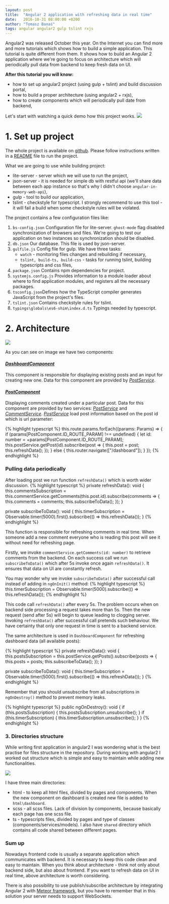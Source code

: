```yaml
---
layout: post
title:  "Angular 2 application with refreshing data in real time"
date:   2016-10-31 08:00:00 +0200
author: "Tomasz Banaś"
tags: angular angular2 gulp tslint rxjs
---
```


Angular2 was released October this year. On the Internet you can find more and more tutorials which shows how to build a simple application. This tutorial is quite different from them. It shows how to build an Angular 2 application where we're going to focus on architecture which will periodically pull data from backend to keep fresh data on UI.

__After this tutorial you will know:__

* how to set up angular2 project (using gulp + tslint) and build discussion portal,
* how to build a proper architecture (using angular2 + rxjs),
* how to create components which will periodically pull date from backend,

Let's start with watching a quick demo how this project works.
<img src="/images/blog/posts/angular2-discussion-portal/demo.gif"/>

# 1. Set up project

The whole project is available on [github](https://github.com/BeyondScheme/angular2-discussion-portal). Please follow instructions written in a [README](https://github.com/BeyondScheme/angular2-discussion-portal/blob/master/README.md) file to run the project. 

What we are going to use while building project:

* lite-server - server which we will use to run the project,
* json-server - it is needed for simple db with restful api (we'll share data between each app instance so that's why I didn't choose `angular-in-memory-web-api`),
* gulp - tool to build our application,
* tslint - checkstyle for typescript. I strongly recommend to use this tool - it will fail a build when some checkstyle rules will be violated.

The project contains a few configuration files like:
 
1. `bs-config.json` Configuration file for lite-server. `ghost-mode` flag disabled synchronization of browsers and files. We're going to test our application on two instances so synchronization should be disabled.
2. `db.json` Our database. This file is used by json-server.
3. `gulfile.js` Config file for gulp. We have three tasks:
    * `watch` - monitoring files changes and rebuilding if necessary,
    * `tslint, build-ts, build-css` - tasks for running tslint, building typescripts and css files,
4. `package.json` Contains npm dependencies for project.
5. `systemjs.config.js` Provides information to a module loader about where to find application modules, and registers all the necessary packages.
6. `tsconfig.json`Defines how the TypeScript compiler generates JavaScript from the project's files.
7. `tslint.json` Contains checkstyle rules for tslint.
8. `typings\globals\es6-shim\index.d.ts` Typings needed by typescript.

# 2. Architecture

<img src="/images/blog/posts/angular2-discussion-portal/architecture.png"/>

As you can see on image we have two components:

#### [_DashboardComponent_](https://github.com/BeyondScheme/angular2-discussion-portal/blob/master/src/ts/dashboard/components/dashboard.component.ts)
This component is responsible for displaying existing posts and an input for creating new one. Data for this component are provided by [_PostService_](https://github.com/BeyondScheme/angular2-discussion-portal/blob/master/src/ts/shared/services/post.service.ts).

#### [_PostComponent_](https://github.com/BeyondScheme/angular2-discussion-portal/blob/master/src/ts/post/components/post.component.ts)
Displaying comments created under a particular post. Data for this component are provided by two services: [_PostService_](https://github.com/BeyondScheme/angular2-discussion-portal/blob/master/src/ts/shared/services/post.service.ts) and [_CommentService_](https://github.com/BeyondScheme/angular2-discussion-portal/blob/master/src/ts/post/services/comment.service.ts).
[_PostService_](https://github.com/BeyondScheme/angular2-discussion-portal/blob/master/src/ts/shared/services/post.service.ts) load post information based on the post id which is url parameter:

{% highlight typescript %}
this.route.params.forEach((params: Params) => {
    if (params[PostComponent.ID_ROUTE_PARAM] !== undefined) {
        let id: number = +params[PostComponent.ID_ROUTE_PARAM];
        this.postService.getPost(id).subscribe(post => {
            this.post = post;
            this.refreshData();
        });
    } else {
        this.router.navigate(["/dashboard"]);
    }
});
{% endhighlight %}

### Pulling data periodically
After loading post we run function `refreshData()` which is worth wider discussion.
{% highlight typescript %}
private refreshData(): void {
    this.commentsSubscription = this.commentService.getComments(this.post.id).subscribe(comments => {
        this.comments = comments;
        this.subscribeToData();
    });
}

private subscribeToData(): void {
    this.timerSubscription = Observable.timer(5000).first().subscribe(() => this.refreshData());
}
{% endhighlight %}

This function is responsible for refreshing comments in real time. When someone add a new comment everyone who is reading this post will see it without need for refreshing page.

Firstly, we invoke `commentService.getComments(id: number)` to retrieve comments from the backend. On each success call we run `subscribeToData()` which after 5s invoke once again `refreshData()`.
It ensures that data on UI are constantly refresh.

You may wonder why we invoke `subscribeToData()` after successful call instead of adding in `ngOnInit()` method:
{% highlight typescript %}
this.timerSubscription = Observable.timer(5000).subscribe(() => this.refreshData());
{% endhighlight %}

This code call `refreshData()` after every 5s. The problem occurs when on backend side processing a request takes more than 5s. Then the new request (send after 5s) will begin to queue leading to clogging server.
Invoking `refreshData()` after successful call pretends such behaviour. We have certainty that only one request in time is sent to a backend service.

The same architecture is used in `DashboardComponent` for refreshing dashboard data (all available posts):

{% highlight typescript %}
private refreshData(): void {
    this.postsSubscription = this.postService.getPosts().subscribe(posts => {
        this.posts = posts;
        this.subscribeToData();
    });
}

private subscribeToData(): void {
    this.timerSubscription = Observable.timer(5000).first().subscribe(() => this.refreshData());
}
{% endhighlight %}

Remember that you should unsubscribe from all subscriptions in `ngOnDestroy()` method to prevent memory leaks.

{% highlight typescript %}
public ngOnDestroy(): void {
    if (this.postsSubscription) {
        this.postsSubscription.unsubscribe();
    }
    if (this.timerSubscription) {
        this.timerSubscription.unsubscribe();
    }
}
{% endhighlight %}

### 3. Directories structure
While writing first application in angular2 I was wondering what is the best practise for files structure in the repository. During working with angular2 I worked out structure which is simple and easy to maintain while adding new functionalities.

<img src="/images/blog/posts/angular2-discussion-portal/packages_structure.png"/>

I have three main directories: 

* html - to keep all html files, divided by pages and components. When the new component on dashboard is created new file is added to `html\dashboard`.
* scss - all scss files. Lack of division by components, because basically each page has one scss file.
* ts - typescripts files, divided by pages and type of classes (components/services/models). I also have `shared` directory which contains all code shared between different pages.


### Sum  up
Nowadays frontend code is usually a separate application which communicates with backend. It is necessary to keep this code clean and easy to maintain. When you think about architecture - think not only about backend side, but also about frontend. If you want to refresh data on UI in real time, above architecture is worth considering.

There is also possibility to use publish/subscribe architecture by integrating Angular 2 with [Meteor framework](https://www.meteor.com/), but you have to remember that in this solution your server needs to support WebSockets.

